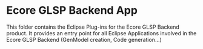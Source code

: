# Ecore GLSP Backend App

This folder contains the Eclipse Plug-ins for the Ecore GLSP Backend product. It provides an entry point for all Eclipse Applications involved in the Ecore GLSP Backend (GenModel creation, Code generation...)